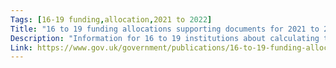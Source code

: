 ```yaml
---
Tags: [16-19 funding,allocation,2021 to 2022]
Title: "16 to 19 funding allocations supporting documents for 2021 to 2022"
Description: "Information for 16 to 19 institutions about calculating their 16 to 19 revenue funding allocation."
Link: https://www.gov.uk/government/publications/16-to-19-funding-allocations-supporting-documents-for-2021-to-2022
---
```

